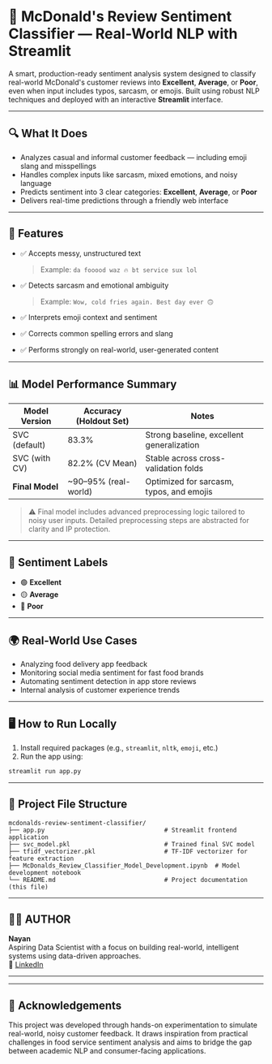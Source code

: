 # 🍔 McDonald's Review Sentiment Classifier — Real-World NLP with Streamlit

A smart, production-ready sentiment analysis system designed to classify real-world McDonald's customer reviews into **Excellent**, **Average**, or **Poor**, even when input includes typos, sarcasm, or emojis. Built using robust NLP techniques and deployed with an interactive **Streamlit** interface.

---

## 🔍 What It Does

- Analyzes casual and informal customer feedback — including emoji slang and misspellings  
- Handles complex inputs like sarcasm, mixed emotions, and noisy language  
- Predicts sentiment into 3 clear categories: **Excellent**, **Average**, or **Poor**  
- Delivers real-time predictions through a friendly web interface  

---

## 🚀 Features

- ✅ Accepts messy, unstructured text  
  > Example: `da fooood waz 🔥 bt service sux lol`

- ✅ Detects sarcasm and emotional ambiguity  
  > Example: `Wow, cold fries again. Best day ever 🙃`

- ✅ Interprets emoji context and sentiment  
- ✅ Corrects common spelling errors and slang  
- ✅ Performs strongly on real-world, user-generated content  

---

## 📊 Model Performance Summary

| Model Version        | Accuracy (Holdout Set) | Notes                                      |
|----------------------|------------------------|--------------------------------------------|
| SVC (default)        | 83.3%                  | Strong baseline, excellent generalization  |
| SVC (with CV)        | 82.2% (CV Mean)        | Stable across cross-validation folds       |
| **Final Model**      | ~90–95% (real-world)   | Optimized for sarcasm, typos, and emojis   |

> ⚠️ Final model includes advanced preprocessing logic tailored to noisy user inputs. Detailed preprocessing steps are abstracted for clarity and IP protection.

---

## 🎯 Sentiment Labels

- 🟢 **Excellent**  
- 🟡 **Average**  
- 🔴 **Poor**  

---

## 🌍 Real-World Use Cases

- Analyzing food delivery app feedback  
- Monitoring social media sentiment for fast food brands  
- Automating sentiment detection in app store reviews  
- Internal analysis of customer experience trends  

---

## 🖥️ How to Run Locally

1. Install required packages (e.g., `streamlit`, `nltk`, `emoji`, etc.)
2. Run the app using:

```bash
streamlit run app.py
```

---

## 📁 Project File Structure

```text
mcdonalds-review-sentiment-classifier/
├── app.py                                 # Streamlit frontend application
├── svc_model.pkl                          # Trained final SVC model
├── tfidf_vectorizer.pkl                   # TF-IDF vectorizer for feature extraction
├── McDonalds_Review_Classifier_Model_Development.ipynb  # Model development notebook
└── README.md                              # Project documentation (this file)
```

---


## 🙋‍♂️ AUTHOR

**Nayan**  
Aspiring Data Scientist with a focus on building real-world, intelligent systems using data-driven approaches.  
🔗 [LinkedIn](https://www.linkedin.com/in/nayan-darokar-468a85294/)

---

---

## 🙌 Acknowledgements

This project was developed through hands-on experimentation to simulate real-world, noisy customer feedback. It draws inspiration from practical challenges in food service sentiment analysis and aims to bridge the gap between academic NLP and consumer-facing applications.


